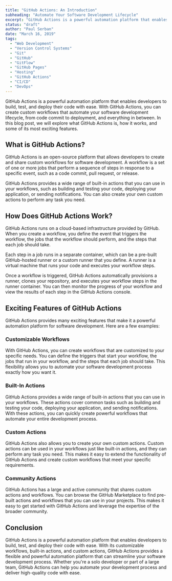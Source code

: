 ```yaml
---
title: "GitHub Actions: An Introduction"
subheading: "Automate Your Software Development Lifecycle"
excerpt: "GitHub Actions is a powerful automation platform that enables developers to build, test, and deploy their code with ease. With GitHub Actions, you can create custom workflows that automate your software development lifecycle, from code commit to deployment, and everything in between. In this blog post, we will explore what GitHub Actions is, how it works, and some of its most exciting features."
status: "draft"
author: "Paul Serban"
date: "March 16, 2019"
tags:
  - "Web Development"
  - "Version Control Systems"
  - "Git"
  - "GitHub"
  - "GitFlow"
  - "GitHub Pages"
  - "Hosting"
  - "GitHub Actions"
  - "CI/CD"
  - "DevOps"
---
```


GitHub Actions is a powerful automation platform that enables developers to build, test, and deploy their code with ease. With GitHub Actions, you can create custom workflows that automate your software development lifecycle, from code commit to deployment, and everything in between. In this blog post, we will explore what GitHub Actions is, how it works, and some of its most exciting features.

## What is GitHub Actions?
GitHub Actions is an open-source platform that allows developers to create and share custom workflows for software development. A workflow is a set of one or more jobs that perform a sequence of steps in response to a specific event, such as a code commit, pull request, or release.

GitHub Actions provides a wide range of built-in actions that you can use in your workflows, such as building and testing your code, deploying your application, or sending notifications. You can also create your own custom actions to perform any task you need.

## How Does GitHub Actions Work?
GitHub Actions runs on a cloud-based infrastructure provided by GitHub. When you create a workflow, you define the event that triggers the workflow, the jobs that the workflow should perform, and the steps that each job should take.

Each step in a job runs in a separate container, which can be a pre-built GitHub-hosted runner or a custom runner that you define. A runner is a virtual machine that runs your code and executes your workflow steps.

Once a workflow is triggered, GitHub Actions automatically provisions a runner, clones your repository, and executes your workflow steps in the runner container. You can then monitor the progress of your workflow and view the results of each step in the GitHub Actions console.

## Exciting Features of GitHub Actions
GitHub Actions provides many exciting features that make it a powerful automation platform for software development. Here are a few examples:

### Customizable Workflows
With GitHub Actions, you can create workflows that are customized to your specific needs. You can define the triggers that start your workflow, the jobs that run in your workflow, and the steps that each job should take. This flexibility allows you to automate your software development process exactly how you want it.

### Built-In Actions
GitHub Actions provides a wide range of built-in actions that you can use in your workflows. These actions cover common tasks such as building and testing your code, deploying your application, and sending notifications. With these actions, you can quickly create powerful workflows that automate your entire development process.

### Custom Actions
GitHub Actions also allows you to create your own custom actions. Custom actions can be used in your workflows just like built-in actions, and they can perform any task you need. This makes it easy to extend the functionality of GitHub Actions and create custom workflows that meet your specific requirements.

### Community Actions
GitHub Actions has a large and active community that shares custom actions and workflows. You can browse the GitHub Marketplace to find pre-built actions and workflows that you can use in your projects. This makes it easy to get started with GitHub Actions and leverage the expertise of the broader community.

## Conclusion
GitHub Actions is a powerful automation platform that enables developers to build, test, and deploy their code with ease. With its customizable workflows, built-in actions, and custom actions, GitHub Actions provides a flexible and powerful automation platform that can streamline your software development process. Whether you're a solo developer or part of a large team, GitHub Actions can help you automate your development process and deliver high-quality code with ease.